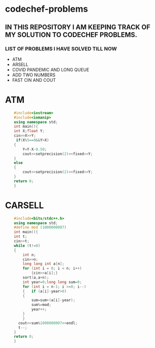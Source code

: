 # codechef-problems
## IN THIS REPOSITORY I AM KEEPING TRACK OF MY SOLUTION TO CODECHEF PROBLEMS.

### LIST OF PROBLEMS I HAVE SOLVED TILL NOW
* ATM
* ARSELL
* COVID PANDEMIC AND LONG QUEUE
* ADD TWO NUMBERS
* FAST CIN AND COUT


# ATM
```c++
    #include<iostream>
    #include<iomanip>
    using namespace std;
    int main(){
    int X;float Y;
    cin>>X>>Y;
     if(X%5==0&&Y>X)
    {
        Y=Y-X-0.50;
        cout<<setprecision(2)<<fixed<<Y;
    }
    else
    {
        cout<<setprecision(2)<<fixed<<Y;
    }
    return 0;
    }
```
# CARSELL
```c++
    #include<bits/stdc++.h>
    using namespace std;
    #define mod (1000000007)
    int main(){
    int t;
    cin>>t;
    while (t!=0)
    {   
        int n;
        cin>>n;
        long long int a[n];
        for (int i = 0; i < n; i++)
            {cin>>a[i];}
        sort(a,a+n);
        int year=0;long long sum=0;
        for (int i = n-1; i >=0; i--)
        {   if (a[i]-year>0)
        {
            sum=sum+(a[i]-year);
            sum%=mod;
            year++;
        }
        }
      cout<<sum%1000000007<<endl;
      t--;
    } 
    return 0;
    }
```

